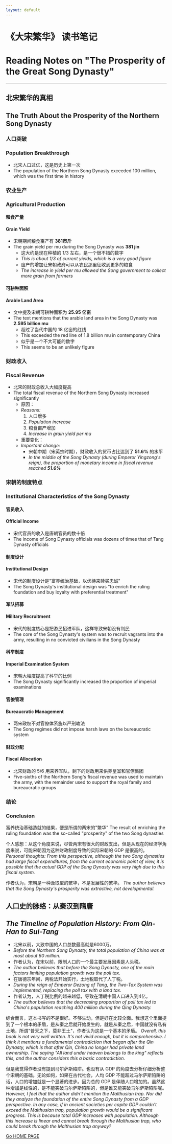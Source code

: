```yaml
---
layout: default
---
```


# 《大宋繁华》 读书笔记
# Reading Notes on "The Prosperity of the Great Song Dynasty"

---

## 北宋繁华的真相
## The Truth About the Prosperity of the Northern Song Dynasty

### 人口突破
### Population Breakthrough

- 北宋人口过亿，这是历史上第一次
- The population of the Northern Song Dynasty exceeded 100 million, which was the first time in history

### 农业生产
### Agricultural Production

#### 粮食产量
#### Grain Yield

- 宋朝期间粮食亩产有 **381市斤**
- The grain yield per mu during the Song Dynasty was **381 jin**
  - 这大约是现在种植的 1/3 左右，是一个很不错的数字
  - *This is about 1/3 of current yields, which is a very good figure*
  - 亩产的增加让宋朝政府可以从农民那里征收到更多的粮食
  - *The increase in yield per mu allowed the Song government to collect more grain from farmers*

#### 可耕种面积
#### Arable Land Area

- 文中提及宋朝可耕种面积为 **25.95 亿亩**
- The text mentions that the arable land area in the Song Dynasty was **2.595 billion mu**
  - 超过了当代中国的 18 亿亩的红线
  - This exceeded the red line of 1.8 billion mu in contemporary China
  - 似乎是一个不大可能的数字
  - This seems to be an unlikely figure

### 财政收入
### Fiscal Revenue

- 北宋的财政总收入大幅度提高
- The total fiscal revenue of the Northern Song Dynasty increased significantly
  - 原因：
  - *Reasons:*
    1. 人口增多
    1. *Population increase*
    2. 粮食亩产增加
    2. *Increase in grain yield per mu*
  - 重要变化：
  - *Important change:*
    - 宋朝中期（宋英宗时期），财政收入的货币占比达到了 **51.6%** 的水平
    - *In the middle of the Song Dynasty (during Emperor Yingzong's reign), the proportion of monetary income in fiscal revenue reached **51.6%***

### 宋朝的制度特点
### Institutional Characteristics of the Song Dynasty

#### 官员收入
#### Official Income

- 宋代官员的收入是唐朝官员的数十倍
- The income of Song Dynasty officials was dozens of times that of Tang Dynasty officials

#### 制度设计
#### Institutional Design

- 宋代的制度设计是"富养统治基础，以优待来赎买忠诚"
- The Song Dynasty's institutional design was "to enrich the ruling foundation and buy loyalty with preferential treatment"

#### 军队招募
#### Military Recruitment

- 宋代的制度核心是把游民招进军队，这样导致宋朝没有判民
- The core of the Song Dynasty's system was to recruit vagrants into the army, resulting in no convicted civilians in the Song Dynasty

#### 科举制度
#### Imperial Examination System

- 宋朝大幅度提高了科举的比例
- The Song Dynasty significantly increased the proportion of imperial examinations

#### 官僚管理
#### Bureaucratic Management

- 两宋政权不对官僚体系施以严刑峻法
- The Song regimes did not impose harsh laws on the bureaucratic system

#### 财政分配
#### Fiscal Allocation

- 北宋财政的 5/6 用来养军队，剩下的财政用来供养皇室和官僚集团
- Five-sixths of the Northern Song's fiscal revenue was used to maintain the army, with the remainder used to support the royal family and bureaucratic groups

### 结论
### Conclusion

富养统治基础造就的结果，便是所谓的两宋的"繁华"
The result of enriching the ruling foundation was the so-called "prosperity" of the two Song dynasties

个人感想：从这个角度来说，尽管两宋有很大的财政支出，但是从现在的经济学角度来说，可能宋朝因为这种财政制度导致的实际宋朝的 GDP 是很高的。
*Personal thoughts: From this perspective, although the two Song dynasties had large fiscal expenditures, from the current economic point of view, it is possible that the actual GDP of the Song Dynasty was very high due to this fiscal system.*

作者认为，宋朝是一种汲取型的繁华，不是发展性的繁华。
*The author believes that the Song Dynasty's prosperity was extractive, not developmental.*

## 人口史的脉络：从秦汉到隋唐
## *The Timeline of Population History: From Qin-Han to Sui-Tang*

- 北宋以前，大致中国的人口总数最高就是6000万。 
- *Before the Northern Song Dynasty, the total population of China was at most about 60 million.*
- 作者认为，在宋以前，限制人口的一个最主要发展因素是人头税。
- *The author believes that before the Song Dynasty, one of the main factors limiting population growth was the poll tax.*
- 在唐德宗年间，两税法开始实行，土地税取代了人丁税。
- *During the reign of Emperor Dezong of Tang, the Two-Tax System was implemented, replacing the poll tax with a land tax.*
- 作者认为，人丁税比例的越来越低，导致在清朝中国人口进入到4亿。
- *The author believes that the decreasing proportion of poll tax led to China's population reaching 400 million during the Qing Dynasty.*

综合而言，这本书写的不是很好。不够生动，但是好在比较全面。我想这个里面提到了一个根本的矛盾，是从秦之后就开始发生的，就是从秦之后，中国就没有私有土地，所谓"普天之下，莫非王土"，作者认为这是一个基本的矛盾。
*Overall, this book is not very well written. It's not vivid enough, but it is comprehensive. I think it mentions a fundamental contradiction that began after the Qin Dynasty, which is that after Qin, China no longer had private land ownership. The saying "All land under heaven belongs to the king" reflects this, and the author considers this a basic contradiction.*

但是我觉得作者没有提到马尔萨斯陷阱。也没有从 GDP 的角度去分析仔细分析整个宋朝的基础。无论如何，如果在古代社会，人均 GDP 不能超过马尔萨斯陷阱的话，人口的增加就是一个显著的进步。因为总的 GDP 是伴随人口增加的。虽然这种增加是线性的，是不能突破马尔萨斯陷阱的，但是谁又能突破马尔萨斯陷阱呢。
*However, I feel that the author didn't mention the Malthusian trap. Nor did they analyze the foundation of the entire Song Dynasty from a GDP perspective. In any case, if in ancient societies per capita GDP couldn't exceed the Malthusian trap, population growth would be a significant progress. This is because total GDP increases with population. Although this increase is linear and cannot break through the Malthusian trap, who could break through the Malthusian trap anyway?*

[Go HOME PAGE](/.)
